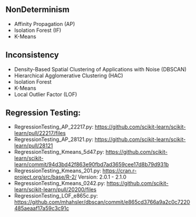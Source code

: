 ## NonDeterminism
* Affinity Propagation (AP)
* Isolation Forest (IF)
* K-Means

## Inconsistency
* Density-Based Spatial Clustering of Applications with Noise (DBSCAN) 
* Hierarchical Agglomerative Clustering (HAC)
* Isolation Forest
* K-Means
* Local Outlier Factor (LOF)

## Regression Testing:

* RegressionTesting_AP_22217.py: https://github.com/scikit-learn/scikit-learn/pull/22217/files
* RegressionTesting_AP_28121.py: https://github.com/scikit-learn/scikit-learn/pull/28121
* RegressionTesting_Kmeans_5d47.py: https://github.com/scikit-learn/scikit-learn/commit/94d3bd42f863e90fbd7ad3659cee17d8b79d931b
* RegressionTesting_Kmeans_201.py: https://cran.r-project.org/src/base/R-2/ Version: 2.0.1 - 2.1.0
* RegressionTesting_Kmeans_0242.py: https://github.com/scikit-learn/scikit-learn/pull/20200/files
* RegressionTesting_LOF_e865c.py: https://github.com/mhahsler/dbscan/commit/e865cd3766a9a2c0c7220485aeaaf17a59c3c91c
